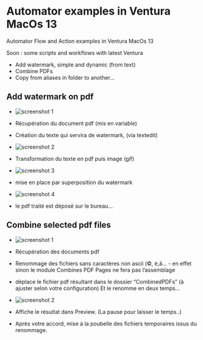# Automator examples in Ventura MacOs 13
 Automator Flow and Action examples in Ventura MacOs 13

Soon : some scripts and workflows with latest Ventura

- Add watermark, simple and dynamic (from text)
- Combine PDFs
- Copy from aliases in folder to another…

## Add watermark on pdf

- ![screenshot 1](screenshots/MarkToDay-1.png)
- Récupération du document pdf (mis en variable)
- Création du texte qui servira de watermark, (via textedit)

- ![screenshot 2](screenshots/MarkToDay-2.png)
- Transformation du texte en pdf puis image (gif)
- ![screenshot 3](screenshots/MarkToDay-3.png)
- mise en place par superposition du watermark
- ![screenshot 4](screenshots/MarkToDay-4.png)
- le pdf traité est déposé sur le bureau…

## Combine selected pdf files

- ![screenshot 1](screenshots/CombinePDF-1.png)
- Récupération des documents pdf
- Renommage des fichiers sans caractères non ascii (©, é,â… - en effet sinon le module Combines PDF Pages ne fera pas l’assemblage
- déplace le fichier pdf résultant dans le dossier “CombinedPDFs” (à ajuster selon votre configuration)
Et le renomme en deux temps…


- ![screenshot 2](screenshots/CombinePDF-2.png)
- Affiche le résultat dans Preview. (La pause pour laisser le temps..)
- Après votre accord, mise à la poubelle des fichiers temporaires issus du renommage.

